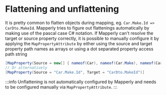 # Flattening and unflattening

It is pretty common to flatten objects during mapping, eg. `Car.Make.Id => CarDto.MakeId`.
Mapperly tries to figure out flattenings automatically by making use of the pascal case C# notation.
If Mapperly can't resolve the target or source property correctly, it is possible to manually configure it by applying the `MapPropertyAttribute`
by either using the source and target property path names as arrays or using a dot separated property access path string
```csharp
[MapProperty(Source = new[] { nameof(Car), nameof(Car.Make), nameof(Car.Make.Id) }, Target = new[] { nameof(CarDto), nameof(CarDto.MakeId) })]
// Or alternatively
[MapProperty(Source = "Car.Make.Id", Target = "CarDto.MakeId")]
```

:::info
Unflattening is not automatically configured by Mapperly and needs to be configured manually via `MapPropertyAttribute`.
:::
